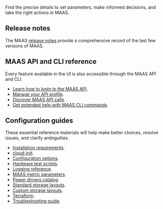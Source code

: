 Find the precise details to set parameters, make informed decisions, and take the right actions in MAAS.

## Release notes

The MAAS [release notes](https://maas.io/docs/release-notes-and-upgrade-instructions) provide a comprehensive record of the last few versions of MAAS.

## MAAS API and CLI reference

Every feature available in the UI is also accessible through the MAAS API and CLI.

- [Learn how to login to the MAAS API](https://maas.io/docs/how-to-authenticate-to-the-maas-api).
- [Manage your API profile](https://maas.io/docs/profile).
- [Discover MAAS API calls](https://maas.io/docs/api).
- [Get extended help with MAAS CLI commands](https://maas.io/docs/cli-reference).

## Configuration guides

These essential reference materials will help make better choices, resolve issues, and clarify ambiguities. 

- [Installation requirements](https://maas.io/docs/installation-requirements).
- [cloud-init](https://maas.io/docs/how-to-use-cloud-init-with-maas).
- [Configuration options](https://maas.io/docs/configuration-reference).
- [Hardware test scripts](https://maas.io/docs/reference-hardware-test-scripts).
- [Logging reference](https://maas.io/docs/maas-logging-reference).
- [MAAS metric parameters](https://maas.io/docs/reference-maas-metrics).
- [Power drivers catalog](https://maas.io/docs/reference-power-drivers).
- [Standard storage layouts](https://maas.io/docs/reference-maas-storage#p-17455-standard-storage-layouts).
- [Custom storage layouts](https://maas.io/docs/reference-maas-storage#p-17455-custom-storage-layouts).
- [Terraform](https://maas.io/docs/reference-terraform).
- [Troubleshooting guide](https://maas.io/docs/maas-troubleshooting-guide).

